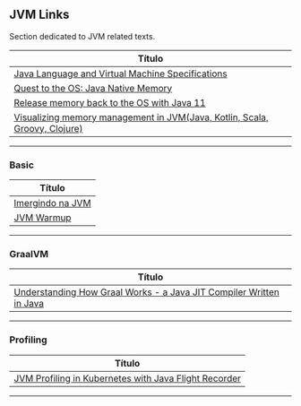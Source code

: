 ## JVM Links

Section dedicated to JVM related texts.

|**Título**|
|---|
|[Java Language and Virtual Machine Specifications]|
|[Quest to the OS: Java Native Memory]|
|[Release memory back to the OS with Java 11]|
|[Visualizing memory management in JVM(Java, Kotlin, Scala, Groovy, Clojure)]|
--------------


### Basic
|**Título** |
|---|
|[Imergindo na JVM]|
|[JVM Warmup]|
------------


### GraalVM
|**Título** |
|---|
|[Understanding How Graal Works - a Java JIT Compiler Written in Java]|
------------


### Profiling
|**Título** |
|---|
|[JVM Profiling in Kubernetes with Java Flight Recorder]|
------------



[comment]: # (JVM)
[Imergindo na JVM]: <https://otaviojava.gitbooks.io/imergindo-na-jvm/pt-br/index.html>
[Java Language and Virtual Machine Specifications]: <https://docs.oracle.com/javase/specs/index.html>
[Quest to the OS: Java Native Memory]: <https://blog.picnic.nl/quest-to-the-os-java-native-memory-5d3ef68ffc0a>
[Release memory back to the OS with Java 11]: <https://thomas.preissler.me/blog/2021/05/02/release-memory-back-to-the-os-with-java-11.html>
[Visualizing memory management in JVM(Java, Kotlin, Scala, Groovy, Clojure)]: <https://dev.to/deepu105/visualizing-memory-management-in-jvm-java-kotlin-scala-groovy-clojure-19le>


[comment]: # (Basic)
[JVM Warmup]: <https://tech.oyorooms.com/jvm-warmup-6dccee485dc4>


[comment]: # (Profiling)
[JVM Profiling in Kubernetes with Java Flight Recorder
]: <https://tech.olx.com/jvm-profiling-in-kubernetes-with-java-flight-recorder-b39a6181a99c>


[comment]: # (GralVM)
[Understanding How Graal Works - a Java JIT Compiler Written in Java]: <https://chrisseaton.com/truffleruby/jokerconf17/>